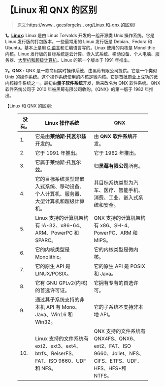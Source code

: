 # 【Linux 和 QNX 的区别

> 原文:[https://www . geesforgeks . org/Linux 和-qnx 的区别/](https://www.geeksforgeeks.org/difference-between-linux-and-qnx/)

**1。**[**Linux**](https://www.geeksforgeeks.org/introduction-to-linux-operating-system/)**:**
Linux 是由 Linus Torvalds 开发的一组开源类 Unix 操作系统。它是 Linux 发行版的打包版本。一些最常用的 Linux 发行版是 Debian、Fedora 和 Ubuntu。基本上是用 [C 语言](https://www.geeksforgeeks.org/c-language-set-1-introduction/)和汇编语言写的。Linux 使用的内核是 Monolithic 内核。Linux 发行版的目标系统是云计算、嵌入式系统、移动设备、个人电脑、服务器、[大型机和超级计算机](https://www.geeksforgeeks.org/difference-between-supercomputer-and-mainframe-computer/)。Linux 的第一个版本于 1991 年推出。

**2。QNX :**
QNX 是一款商用实时操作系统，由黑莓有限公司提供。它是一个类似 Unix 的操作系统。这个操作系统使用的内核是微内核。它是首批商业上成功的微内核操作系统之一。最初由**量子软件系统**开发，后来改名为 QNX 软件系统。QNX 软件系统公司于 2010 年被黑莓有限公司收购。《QNX》的第一版于 1982 年推出。

【Linux 和 QNX 的区别:

<figure class="table">

| 没有。 | Linux 操作系统 | QNX |
| --- | --- | --- |
| 1. | 它是由**莱纳斯·托瓦尔兹**开发的。 | 由 **QNX 软件系统**开发。 |
| 2. | 它于 1991 年推出。 | 它于 1982 年推出。 |
| 3. | 它属于莱纳斯·托瓦尔兹。 | 归**黑莓有限公司**所有。 |
| 4. | 它的目标系统类型是嵌入式系统、移动设备、个人计算机、服务器、大型计算机和超级计算机。 | 其目标系统类型为汽车、医疗、智能手机、消费、工业、嵌入式系统和安全。 |
| 5. | Linux 支持的计算机架构有 IA-32、x86-64、ARM、PowerPC 和 SPARC。 | QNX 支持的计算机架构有 x86、SH-4、PowerPC、ARM 和 MIPS。 |
| 6. | 它的内核类型是 Monolithic。 | 它的内核类型是微内核。 |
| 7. | 它的原生 API 是 LINUX/POSIX。 | 它的原生 API 是 POSIX 和 Java。 |
| 8. | 它有 GNU GPLv2(内核)的首选许可证。 | 它拥有专有的首选许可。 |
| 9. | 通过其子系统支持的非本机 API 有 Mono、Java、Win16 和 Win32。 | 它的子系统不支持非本地 API。 |
| 10. | Linux 支持的文件系统有 ext2、ext3、ext4、btrfs、ReiserFS、FAT、ISO 9660、UDF 和 NFS。 | QNX 支持的文件系统有 QNX4FS、QNX6、ext2、FAT、ISO 9660、Joliet、NFS、CIFS、ETFS、UDF、HFS、HFS+和 NTFS。 |

</figure>
